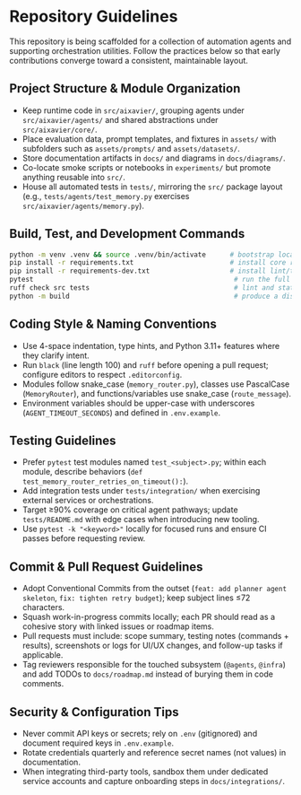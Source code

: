 # Repository Guidelines

This repository is being scaffolded for a collection of automation agents and supporting orchestration utilities. Follow the practices below so that early contributions converge toward a consistent, maintainable layout.

## Project Structure & Module Organization
- Keep runtime code in `src/aixavier/`, grouping agents under `src/aixavier/agents/` and shared abstractions under `src/aixavier/core/`.
- Place evaluation data, prompt templates, and fixtures in `assets/` with subfolders such as `assets/prompts/` and `assets/datasets/`.
- Store documentation artifacts in `docs/` and diagrams in `docs/diagrams/`.
- Co-locate smoke scripts or notebooks in `experiments/` but promote anything reusable into `src/`.
- House all automated tests in `tests/`, mirroring the `src/` package layout (e.g., `tests/agents/test_memory.py` exercises `src/aixavier/agents/memory.py`).

## Build, Test, and Development Commands
```bash
python -m venv .venv && source .venv/bin/activate      # bootstrap local environment
pip install -r requirements.txt                        # install core runtime deps
pip install -r requirements-dev.txt                    # install lint/test tooling
pytest                                                  # run the full unit and integration suite
ruff check src tests                                    # lint and static analysis
python -m build                                         # produce a distributable wheel/sdist
```

## Coding Style & Naming Conventions
- Use 4-space indentation, type hints, and Python 3.11+ features where they clarify intent.
- Run `black` (line length 100) and `ruff` before opening a pull request; configure editors to respect `.editorconfig`.
- Modules follow snake_case (`memory_router.py`), classes use PascalCase (`MemoryRouter`), and functions/variables use snake_case (`route_message`).
- Environment variables should be upper-case with underscores (`AGENT_TIMEOUT_SECONDS`) and defined in `.env.example`.

## Testing Guidelines
- Prefer `pytest` test modules named `test_<subject>.py`; within each module, describe behaviors (`def test_memory_router_retries_on_timeout():`).
- Add integration tests under `tests/integration/` when exercising external services or orchestrations.
- Target ≥90% coverage on critical agent pathways; update `tests/README.md` with edge cases when introducing new tooling.
- Use `pytest -k "<keyword>"` locally for focused runs and ensure CI passes before requesting review.

## Commit & Pull Request Guidelines
- Adopt Conventional Commits from the outset (`feat: add planner agent skeleton`, `fix: tighten retry budget`); keep subject lines ≤72 characters.
- Squash work-in-progress commits locally; each PR should read as a cohesive story with linked issues or roadmap items.
- Pull requests must include: scope summary, testing notes (commands + results), screenshots or logs for UI/UX changes, and follow-up tasks if applicable.
- Tag reviewers responsible for the touched subsystem (`@agents`, `@infra`) and add TODOs to `docs/roadmap.md` instead of burying them in code comments.

## Security & Configuration Tips
- Never commit API keys or secrets; rely on `.env` (gitignored) and document required keys in `.env.example`.
- Rotate credentials quarterly and reference secret names (not values) in documentation.
- When integrating third-party tools, sandbox them under dedicated service accounts and capture onboarding steps in `docs/integrations/`.
